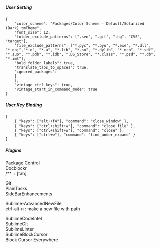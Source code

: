 

##### User Setting
```
{
    "color_scheme": "Packages/Color Scheme - Default/Solarized (Dark).tmTheme",
    "font_size": 12,
    "folder_exclude_patterns": [".svn", ".git", ".hg", "CVS", "target"],
    "file_exclude_patterns": ["*.pyc", "*.pyo", "*.exe", "*.dll", "*.obj","*.o", "*.a", "*.lib", "*.so", "*.dylib", "*.ncb", "*.sdf", "*.suo", "*.pdb", "*.idb", ".DS_Store", "*.class", "*.psd", "*.db", "*.iml"],
    "bold_folder_labels": true,
    "translate_tabs_to_spaces": true,
    "ignored_packages":
	[
	],
    "vintage_ctrl_keys": true,
    "vintage_start_in_command_mode": true
}
```

##### User Key Binding
```
[
	{ "keys": ["alt++f4"], "command": "close_window" },
	{ "keys": ["ctrl+shift+w"], "command": "close_file" },
	{ "keys": ["ctrl+shift+w"], "command": "close" },
	{ "keys": ["ctrl+w"], "command": "find_under_expand" }
]
```


##### Plugins
Package Control  
Docblockr  
  /** + [tab]

Git  
PlainTasks  
SideBarEnhancements  

Sublime-AdvancedNewFile  
  ctrl-alt-n : make a new file with path  

SublimeCodeIntel  
SublimeGit  
SublimeLinter  
SublimeBlockCursor  
Block Cursor Everywhere  






